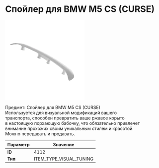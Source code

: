 # Спойлер для BMW M5 CS (CURSE)

![Item Image](../img/4112.webp?raw=true)

Предмет: Спойлер для BMW M5 CS (CURSE)<br>Используется для визуальной модификаций вашего<br>транспорта, способен превратить ваше ржавое корыто<br>в настоящую порхающую бабочку, что обязательно привлечет<br>внимание прохожих своим уникальным стилем и красотой.<br>Можно передавать и продавать.


| Параметр | Значение |
|----------|----------|
| **ID** | 4112 |
| **Тип** | ITEM_TYPE_VISUAL_TUNING |

